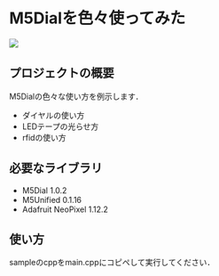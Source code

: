# M5Dialを色々使ってみた
<img src="https://img.shields.io/badge/-C++-blue?logo=cplusplus">

## プロジェクトの概要
M5Dialの色々な使い方を例示します．  
* ダイヤルの使い方
* LEDテープの光らせ方
* rfidの使い方

## 必要なライブラリ
* M5Dial 1.0.2
*	M5Unified 0.1.16
* Adafruit NeoPixel 1.12.2

## 使い方
sampleのcppをmain.cppにコピペして実行してください．
